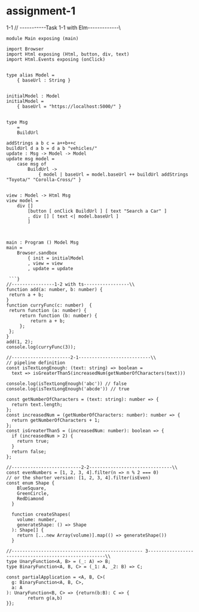 # assignment-1

1-1
// -----------Task 1-1 with Elm-------------\\
```
module Main exposing (main)

import Browser
import Html exposing (Html, button, div, text)
import Html.Events exposing (onClick)


type alias Model =
    { baseUrl : String }


initialModel : Model
initialModel =
    { baseUrl = "https://localhost:5000/" }


type Msg
    = 
    BuildUrl

addStrings a b c = a++b++c
buildUrl d a b = d a b "vehicles/"
update : Msg -> Model -> Model
update msg model =
    case msg of
        BuildUrl ->
            { model | baseUrl = model.baseUrl ++ buildUrl addStrings "Toyota/" "Corolla-Cross/" }


view : Model -> Html Msg
view model =
    div []
        [button [ onClick BuildUrl ] [ text "Search a Car" ]
        , div [] [ text <| model.baseUrl ]
        ]
        


main : Program () Model Msg
main =
    Browser.sandbox
        { init = initialModel
        , view = view
        , update = update
 
 ```}
//----------------1-2 with ts-----------------\\
function add(a: number, b: number) {
 return a + b;
}
function curryFunc(c: number)  {
 return function (a: number) {
     return function (b: number) {
         return a + b;
     };
 };
}
add(1, 2);
console.log(curryFunc(3));

//----------------------2-1---------------------------\\
// pipeline definition
const isTextLongEnough: (text: string) => boolean =
  text => isGreaterThan5(increasedNum(getNumberOfCharacters(text)))

console.log(isTextLongEnough('abc')) // false
console.log(isTextLongEnough('abcde')) // true

const getNumberOfCharacters = (text: string): number => {
  return text.length;
};
const increasedNum = (getNumberOfCharacters: number): number => {
  return getNumberOfCharacters + 1;
};
const isGreaterThan5 = (increasedNum: number): boolean => {
  if (increasedNum > 2) {
    return true;
  }
  return false;
};

//--------------------------2-2-------------------------------\\
const evenNumbers = [1, 2, 3, 4].filter(n => n % 2 === 0)
// or the shorter version: [1, 2, 3, 4].filter(isEven)
const enum Shape {
    BlueSquare,
    GreenCircle,
    RedDiamond
  }
  
  function createShapes(
    volume: number,
    generateShape: () => Shape
  ): Shape[] {
    return [...new Array(volume)].map(() => generateShape())
  }

//------------------------------------------------- 3------------------------------------------------------\\
type UnaryFunction<A, B> = (_: A) => B;
type BinaryFunction<A, B, C> = (_1: A, _2: B) => C;

const partialApplication = <A, B, C>(
  g: BinaryFunction<A, B, C>,
  a: A
): UnaryFunction<B, C> => {return(b:B): C => {
        return g(a,b)
}};

